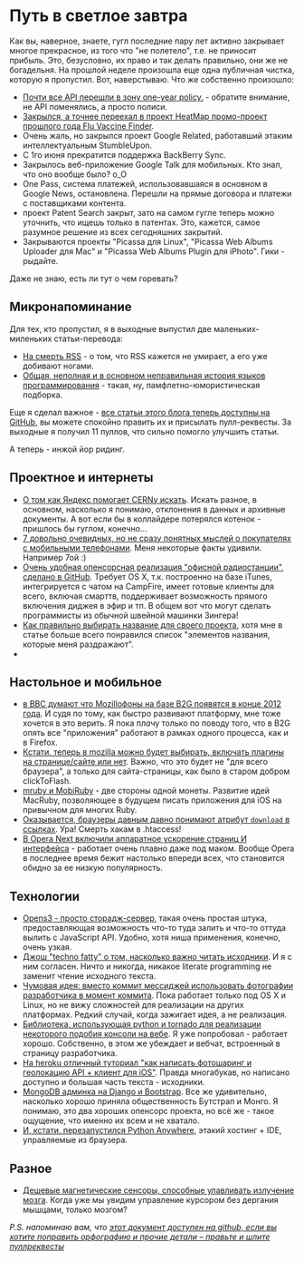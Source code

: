 # Путь в светлое завтра
Как вы, наверное, знаете, гугл последние пару лет активно закрывает многое прекрасное, из того что "не полетело", т.е. не приносит прибыль. Это, безусловно, их право и так делать правильно, они же не богадельня.  На прошлой неделе произошла еще одна публичная чистка, которую я пропустил. Вот, наверстываю. Что же собственно произошло:

* [Почти все API перешли в зону one-year policy.](http://googledevelopers.blogspot.com/2012/04/changes-to-deprecation-policies-and-api.html) - обратите внимание, не API поменялись, а просто полиси.
* [Закрылся, а точнее переехал в проект HeatMap промо-проект прошлого года Flu Vaccine Finder](http://flushot.healthmap.org/).
* Очень жаль, но закрылся проект Google Related, работавший этаким интеллектуальным StumbleUpon.
* С 1го июня прекратится поддержка BackBerry Sync.
* Закрылось веб-приложение Google Talk для мобильных. Кто знал, что оно вообще было? o_O
* One Pass, система платежей, использовавшаяся в основном в Google News, остановлена. Перешли на прямые договора и платежи с поставщиками контента.
* проект Patent Search закрыт, зато на самом гугле теперь можно уточнить, что ищешь только в патентах. Это, кажется, самое разумное решение из всех сегодняшних закрытий.
* Закрываются проекты "Picassa для Linux", "Picassa Web Albums Uploader для Mac" и "Picassa Web Albums Plugin для iPhoto". Гики - рыдайте.

Даже не знаю, есть ли тут о чем горевать?

## Микронапоминание
Для тех, кто пропустил, я в выходные выпустил две маленьких-миленьких статьи-перевода:

* [На смерть RSS](http://addmeto.cc/post/2012-04-21-death-of-rss/) - о том, что RSS кажется не умирает, а его уже добивают ногами.
* [Общая, неполная и в основном неправильная история языков программирования](http://addmeto.cc/post/2012-04-22-troop/) - такая, ну, памфлетно-юмористическая подборка.

Еще я сделал важное - [все статьи этого блога теперь доступны на GitHub](https://github.com/bobuk/addmeto.cc/), вы можете спокойно править их и присылать пулл-реквесты. За выходные я получил 11 пуллов, что сильно помогло улучшить статьи.

А теперь - инжой йор ридинг.

 
## Проектное и интернеты
* [О том как Яндекс помогает CERNу искать](http://www.businessweek.com/articles/2012-04-19/with-yandex-at-cern-search-and-science-collide). Искать разное, в основном, насколько я понимаю, отклонения в данных и архивные документы. А вот если бы в коллайдере потерялся котенок - пришлось бы гуглом, конечно...
* [7 довольно очевидных, но не сразу понятных мыслей о покупателях с мобильными телефонами](http://mashable.com/2012/04/19/mobile-shoppers-trends-facts/).  Меня некоторые факты удивили. Например 7ой :)
* [Очень удобная опенсорсная реализация "офисной радиостанции", сделано в GitHub](https://github.com/play/play). Требует OS X, т.к. построенно на базе iTunes, интегрируется с чатом на CampFire, имеет готовые клиенты для всего, включая смарттв, поддерживает возможность прямого включения диджея в эфир и тп. В общем вот что могут сделать программисты из обычной швейной машинки Зингера!
* [Как правильно выбирать название для своего проекта](http://thenextweb.com/entrepreneur/2012/04/22/before-naming-your-startup-read-this/), хотя мне в статье больше всего понравился список "элементов названия, которые меня раздражают".
* 


## Настольное и мобильное
* [в BBC думают что Mozillофоны на базе B2G появятся в конце 2012 года](http://www.bbc.com/news/technology-17784585). И судя по тому, как быстро развивают платформу, мне тоже хочется в это верить. Я пока пл*а*чу только по поводу того, что в B2G опять все "приложения" работают в рамках одного процесса, как и в Firefox.
* [Кстати, теперь в mozilla можно будет выбирать, включать плагины на странице/сайте или нет](http://msujaws.wordpress.com/2012/04/20/site-specific-permissions-for-firefox-opt-in-plugins/). Важно, что это будет не "для всего браузера", а только для сайта-страницы, как было в старом добром clickToFlash.
* [mruby  и MobiRuby](http://matt.aimonetti.net/posts/2012/04/20/mruby-and-mobiruby/) - две стороны одной монеты. Развитие идей MacRuby, позволяющее в будущем писать приложения для  iOS на привычном для многих Ruby.
* [Оказывается, браузеры давным давно понимают атрибут `download` в ссылках](http://updates.html5rocks.com/2011/08/Downloading-resources-in-HTML5-a-download). Ура! Смерть хакам в .htaccess!
* [В Opera Next включили аппаратное ускорение страниц И интерфейса](http://my.opera.com/desktopteam/blog/2012/04/20/update-on-hardware-acceleration-in-opera-12) - работает очень плавно даже под маком. Вообще Opera в последнее время бежит настолько впереди всех, что становится обидно за ее низкую популярность.

## Технологии
* [Opens3 - просто сторадж-сервер](http://pablo-merino.github.com/OpenS3/), такая очень простая штука, предоставляющая возможность что-то туда залить и что-то оттуда вылить с JavaScript API. Удобно, хотя ниша применения, конечно, очень узкая.
* [Джош "techno fatty" о том, насколько важно читать исходники](http://technofattie.blogspot.com/2012/04/validating-read-source-luke.html). И я с ним согласен. Ничто и никогда, никакое literate programming не заменит чтение исходного текста.
* [Чумовая идея: вместо коммит мессиджей использовать фотографии разработчика в момент коммита](https://github.com/mroth/lolcommits). Пока работает только под OS X и Linux, но не вижу сложностей для реализации на других платформах. Редкий случай, когда зажигает идея, а не реализация.
* [Библиотека, использующая python и tornado для реализации некоторого подобия консоли на вебе](http://wwwtyro.github.com/cellophane/). Я уже попробовал - работает хорошо. Собственно, в этом же убеждает и вебчат, встроенный в страницу разработчика.
* [На heroku отличный туториал "как написать фотошаринг и геолокацию API + клиент для iOS"](https://devcenter.heroku.com/articles/ios-photo-sharing-geo-location-service). Правда многабукав, но написано доступно и большая часть текста - исходники.
* [MongoDB админка на Django и Bootstrap](http://thomasst.ch/mongoadmin/). Все же удивительно, насколько хорошо приняла общественность Бутстрап и Монго. Я понимаю, это два хороших опенсорс проекта, но всё же - такое ощущение, что именно их всем и не хватало.
* [И, кстати, перезапустился Python Anywhere](http://www.pythonanywhere.com/), этакий хостинг + IDE, управляемые из браузера.

## Разное
* [Дешевые магнетические сенсоры, способные улавливать излучение мозга](http://www.kurzweilai.net/low-cost-mini-sensor-measures-magnetic-activity-in-human-brain). Когда уже мы увидим управление курсором без дергания мышцами, только мозгом?

*P.S. напоминаю вам, что [этот документ доступен на github, если вы хотите поправить орфографию и прочие детали – правьте и шлите пуллреквесты](https://github.com/bobuk/addmeto.cc/blob/master/source/posts/2012-04-23.md)*
